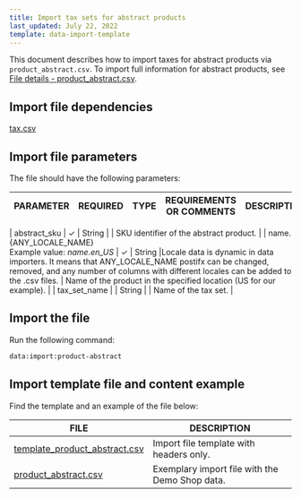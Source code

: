 ```yaml
---
title: Import tax sets for abstract products
last_updated: July 22, 2022
template: data-import-template
---
```


This document describes how to import taxes for abstract products via  `product_abstract.csv`. To import full information for abstract products, see [File details - product_abstract.csv](/docs/scos/dev/data-import/{{site.version}}/data-import-categories/catalog-setup/products/file-details-product-abstract.csv.html).

## Import file dependencies

[tax.csv](/docs/pbc/all/tax-management/import-and-export-data/file-details-tax.csv.html)

## Import file parameters

The file should have the following parameters:

| PARAMETER | REQUIRED | TYPE | REQUIREMENTS OR COMMENTS | DESCRIPTION |
| --- | --- | --- | --- | --- |

| abstract_sku | &check;  | String | | SKU identifier of the abstract product. |
| name.{ANY_LOCALE_NAME}<br>Example value: *name.en_US* | &check; | String |Locale data is dynamic in data importers. It means that ANY_LOCALE_NAME postifx can be changed, removed, and any number of columns with different locales can be added to the .csv files. | Name of the product in the specified location (US for our example). |
| tax_set_name |  | String | | Name of the tax set. |

## Import the file

Run the following command:

```bash
data:import:product-abstract
```

## Import template file and content example

Find the template and an example of the file below:

| FILE | DESCRIPTION |
| --- | --- |
| [template_product_abstract.csv](https://spryker.s3.eu-central-1.amazonaws.com/docs/pbc/all/tax-management/import-and-export-data/import-tax-sets-for-abstract-products.md/template_product_abstract.csv) | Import file template with headers only. |
| [product_abstract.csv](https://spryker.s3.eu-central-1.amazonaws.com/docs/pbc/all/tax-management/import-and-export-data/import-tax-sets-for-abstract-products.md/product_abstract.csv) | Exemplary import file with the Demo Shop data. |
